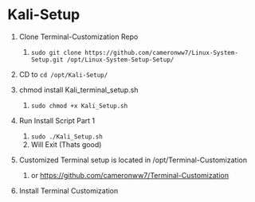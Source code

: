 # Kali-Setup

1. Clone Terminal-Customization Repo
   1. `sudo git clone https://github.com/cameronww7/Linux-System-Setup.git /opt/Linux-System-Setup-Setup/`

2. CD to `cd /opt/Kali-Setup/`

3. chmod install Kali_terminal_setup.sh
   1. `sudo chmod +x Kali_Setup.sh`

4. Run Install Script Part 1
   1. `sudo ./Kali_Setup.sh`
   2. Will Exit (Thats good)

5. Customized Terminal setup is located in /opt/Terminal-Customization
   1. or <https://github.com/cameronww7/Terminal-Customization>

6. Install Terminal Customization
